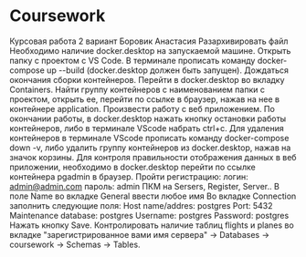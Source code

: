 # Coursework
Курсовая работа 2 вариант Боровик Анастасия
Разархивировать файл
Необходимо наличие docker.desktop на запускаемой машине.
Открыть папку с проектом с VS Code.
В терминале прописать команду docker-compose up --build (docker.desktop должен быть запущен).
Дождаться окончания сборки контейнеров.
Перейти в docker.desktop во вкладку Containers. Найти группу контейнеров с наименованием папки с проектом, открыть ее, перейти по ссылке в браузер, нажав на нее в контейнере application.
Произвести работу с веб приложением.
По окончании работы, в docker.desktop нажать кнопку остановки работы контейнеров, либо в терминале VScode набрать ctrl+c.
Для удаления контейнеров в терминале VScode прописать команду docker-compose down -v, либо удалить группу контейнеров из docker.desktop, нажав на значок корзины.
Для контроля правильности отображения данных в веб приложении, необходимо в docker.desktop перейти по ссылке контейнера pgadmin в браузер.
Пройти регистрацию: логин: admin@admin.com пароль: admin
ПКМ на Sersers, Register, Server..
В поле Name во вкладке General ввести любое имя
Во вкладке Connection заполнить следующие поля: Host name/addres: postgres Port: 5432 Maintenance database: postgres Username: postgres Password: postgres
Нажать кнопку Save.
Контролировать наличие таблиц flights и planes во вкладке "зарегистрированное вами имя сервера" -> Databases -> coursework -> Schemas -> Tables.
